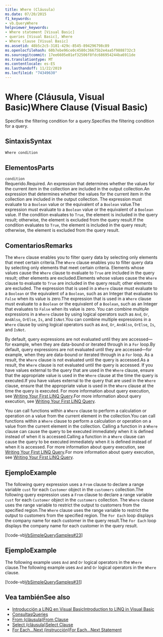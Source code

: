 ```yaml
---
title: Where (Cláusula)
ms.date: 07/20/2015
f1_keywords:
- vb.QueryWhere
helpviewer_keywords:
- Where statement [Visual Basic]
- queries [Visual Basic], Where
- Where clause [Visual Basic]
ms.assetid: 48b5c2c5-3181-429c-8545-894296798c89
ms.openlocfilehash: 60b7ebe96ce0c4580c36675b2e4aa5f9888732c3
ms.sourcegitcommit: 17ee6605e01ef32506f8fdc686954244ba6911de
ms.translationtype: MT
ms.contentlocale: es-ES
ms.lasthandoff: 11/22/2019
ms.locfileid: "74349630"
---
```

# <a name="where-clause-visual-basic"></a><span data-ttu-id="1b180-102">Where (Cláusula, Visual Basic)</span><span class="sxs-lookup"><span data-stu-id="1b180-102">Where Clause (Visual Basic)</span></span>
<span data-ttu-id="1b180-103">Specifies the filtering condition for a query.</span><span class="sxs-lookup"><span data-stu-id="1b180-103">Specifies the filtering condition for a query.</span></span>  
  
## <a name="syntax"></a><span data-ttu-id="1b180-104">Sintaxis</span><span class="sxs-lookup"><span data-stu-id="1b180-104">Syntax</span></span>  
  
```vb  
Where condition  
```  
  
## <a name="parts"></a><span data-ttu-id="1b180-105">Elementos</span><span class="sxs-lookup"><span data-stu-id="1b180-105">Parts</span></span>  
 `condition`  
 <span data-ttu-id="1b180-106">Requerido.</span><span class="sxs-lookup"><span data-stu-id="1b180-106">Required.</span></span> <span data-ttu-id="1b180-107">An expression that determines whether the values for the current item in the collection are included in the output collection.</span><span class="sxs-lookup"><span data-stu-id="1b180-107">An expression that determines whether the values for the current item in the collection are included in the output collection.</span></span> <span data-ttu-id="1b180-108">The expression must evaluate to a `Boolean` value or the equivalent of a `Boolean` value.</span><span class="sxs-lookup"><span data-stu-id="1b180-108">The expression must evaluate to a `Boolean` value or the equivalent of a `Boolean` value.</span></span> <span data-ttu-id="1b180-109">If the condition evaluates to `True`, the element is included in the query result; otherwise, the element is excluded from the query result.</span><span class="sxs-lookup"><span data-stu-id="1b180-109">If the condition evaluates to `True`, the element is included in the query result; otherwise, the element is excluded from the query result.</span></span>  
  
## <a name="remarks"></a><span data-ttu-id="1b180-110">Comentarios</span><span class="sxs-lookup"><span data-stu-id="1b180-110">Remarks</span></span>  
 <span data-ttu-id="1b180-111">The `Where` clause enables you to filter query data by selecting only elements that meet certain criteria.</span><span class="sxs-lookup"><span data-stu-id="1b180-111">The `Where` clause enables you to filter query data by selecting only elements that meet certain criteria.</span></span> <span data-ttu-id="1b180-112">Elements whose values cause the `Where` clause to evaluate to `True` are included in the query result; other elements are excluded.</span><span class="sxs-lookup"><span data-stu-id="1b180-112">Elements whose values cause the `Where` clause to evaluate to `True` are included in the query result; other elements are excluded.</span></span> <span data-ttu-id="1b180-113">The expression that is used in a `Where` clause must evaluate to a `Boolean` or the equivalent of a `Boolean`, such as an Integer that evaluates to `False` when its value is zero.</span><span class="sxs-lookup"><span data-stu-id="1b180-113">The expression that is used in a `Where` clause must evaluate to a `Boolean` or the equivalent of a `Boolean`, such as an Integer that evaluates to `False` when its value is zero.</span></span> <span data-ttu-id="1b180-114">You can combine multiple expressions in a `Where` clause by using logical operators such as `And`, `Or`, `AndAlso`, `OrElse`, `Is`, and `IsNot`.</span><span class="sxs-lookup"><span data-stu-id="1b180-114">You can combine multiple expressions in a `Where` clause by using logical operators such as `And`, `Or`, `AndAlso`, `OrElse`, `Is`, and `IsNot`.</span></span>  
  
 <span data-ttu-id="1b180-115">By default, query expressions are not evaluated until they are accessed—for example, when they are data-bound or iterated through in a `For` loop.</span><span class="sxs-lookup"><span data-stu-id="1b180-115">By default, query expressions are not evaluated until they are accessed—for example, when they are data-bound or iterated through in a `For` loop.</span></span> <span data-ttu-id="1b180-116">As a result, the `Where` clause is not evaluated until the query is accessed.</span><span class="sxs-lookup"><span data-stu-id="1b180-116">As a result, the `Where` clause is not evaluated until the query is accessed.</span></span> <span data-ttu-id="1b180-117">If you have values external to the query that are used in the `Where` clause, ensure that the appropriate value is used in the `Where` clause at the time the query is executed.</span><span class="sxs-lookup"><span data-stu-id="1b180-117">If you have values external to the query that are used in the `Where` clause, ensure that the appropriate value is used in the `Where` clause at the time the query is executed.</span></span> <span data-ttu-id="1b180-118">For more information about query execution, see [Writing Your First LINQ Query](../../../visual-basic/programming-guide/concepts/linq/writing-your-first-linq-query.md).</span><span class="sxs-lookup"><span data-stu-id="1b180-118">For more information about query execution, see [Writing Your First LINQ Query](../../../visual-basic/programming-guide/concepts/linq/writing-your-first-linq-query.md).</span></span>  
  
 <span data-ttu-id="1b180-119">You can call functions within a `Where` clause to perform a calculation or operation on a value from the current element in the collection.</span><span class="sxs-lookup"><span data-stu-id="1b180-119">You can call functions within a `Where` clause to perform a calculation or operation on a value from the current element in the collection.</span></span> <span data-ttu-id="1b180-120">Calling a function in a `Where` clause can cause the query to be executed immediately when it is defined instead of when it is accessed.</span><span class="sxs-lookup"><span data-stu-id="1b180-120">Calling a function in a `Where` clause can cause the query to be executed immediately when it is defined instead of when it is accessed.</span></span> <span data-ttu-id="1b180-121">For more information about query execution, see [Writing Your First LINQ Query](../../../visual-basic/programming-guide/concepts/linq/writing-your-first-linq-query.md).</span><span class="sxs-lookup"><span data-stu-id="1b180-121">For more information about query execution, see [Writing Your First LINQ Query](../../../visual-basic/programming-guide/concepts/linq/writing-your-first-linq-query.md).</span></span>  
  
## <a name="example"></a><span data-ttu-id="1b180-122">Ejemplo</span><span class="sxs-lookup"><span data-stu-id="1b180-122">Example</span></span>  
 <span data-ttu-id="1b180-123">The following query expression uses a `From` clause to declare a range variable `cust` for each `Customer` object in the `customers` collection.</span><span class="sxs-lookup"><span data-stu-id="1b180-123">The following query expression uses a `From` clause to declare a range variable `cust` for each `Customer` object in the `customers` collection.</span></span> <span data-ttu-id="1b180-124">The `Where` clause uses the range variable to restrict the output to customers from the specified region.</span><span class="sxs-lookup"><span data-stu-id="1b180-124">The `Where` clause uses the range variable to restrict the output to customers from the specified region.</span></span> <span data-ttu-id="1b180-125">The `For Each` loop displays the company name for each customer in the query result.</span><span class="sxs-lookup"><span data-stu-id="1b180-125">The `For Each` loop displays the company name for each customer in the query result.</span></span>  
  
 [!code-vb[VbSimpleQuerySamples#23](~/samples/snippets/visualbasic/VS_Snippets_VBCSharp/VbSimpleQuerySamples/VB/QuerySamples1.vb#23)]  
  
## <a name="example"></a><span data-ttu-id="1b180-126">Ejemplo</span><span class="sxs-lookup"><span data-stu-id="1b180-126">Example</span></span>  
 <span data-ttu-id="1b180-127">The following example uses `And` and `Or` logical operators in the `Where` clause.</span><span class="sxs-lookup"><span data-stu-id="1b180-127">The following example uses `And` and `Or` logical operators in the `Where` clause.</span></span>  
  
 [!code-vb[VbSimpleQuerySamples#31](~/samples/snippets/visualbasic/VS_Snippets_VBCSharp/VbSimpleQuerySamples/VB/QuerySamples1.vb#31)]  
  
## <a name="see-also"></a><span data-ttu-id="1b180-128">Vea también</span><span class="sxs-lookup"><span data-stu-id="1b180-128">See also</span></span>

- [<span data-ttu-id="1b180-129">Introducción a LINQ en Visual Basic</span><span class="sxs-lookup"><span data-stu-id="1b180-129">Introduction to LINQ in Visual Basic</span></span>](../../../visual-basic/programming-guide/language-features/linq/introduction-to-linq.md)
- [<span data-ttu-id="1b180-130">Consultas</span><span class="sxs-lookup"><span data-stu-id="1b180-130">Queries</span></span>](../../../visual-basic/language-reference/queries/index.md)
- [<span data-ttu-id="1b180-131">From (cláusula)</span><span class="sxs-lookup"><span data-stu-id="1b180-131">From Clause</span></span>](../../../visual-basic/language-reference/queries/from-clause.md)
- [<span data-ttu-id="1b180-132">Select (cláusula)</span><span class="sxs-lookup"><span data-stu-id="1b180-132">Select Clause</span></span>](../../../visual-basic/language-reference/queries/select-clause.md)
- [<span data-ttu-id="1b180-133">For Each...Next (instrucción)</span><span class="sxs-lookup"><span data-stu-id="1b180-133">For Each...Next Statement</span></span>](../../../visual-basic/language-reference/statements/for-each-next-statement.md)
